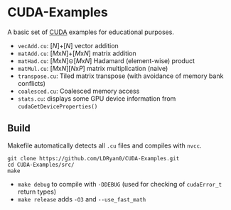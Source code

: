 # CUDA-Examples

A basic set of [CUDA](https://en.wikipedia.org/wiki/CUDA) examples for educational purposes.
- `vecAdd.cu`: [*N*]+[*N*] vector addition
- `matAdd.cu`: [*M*x*N*]+[*M*x*N*] matrix addition
- `matHad.cu`: [*M*x*N*]⊙[*M*x*N*] Hadamard (element-wise) product
- `matMul.cu`: [*M*x*N*][*N*x*P*] matrix multiplication (naive)
- `transpose.cu`: Tiled matrix transpose (with avoidance of memory bank conflicts)
- `coalesced.cu`: Coalesced memory access
- `stats.cu`: displays some GPU device information from `cudaGetDeviceProperties()`

## Build
Makefile automatically detects all `.cu` files and compiles with `nvcc`.
```
git clone https://github.com/LDRyan0/CUDA-Examples.git
cd CUDA-Examples/src/
make
```
- `make debug` to compile with `-DDEBUG` (used for checking of `cudaError_t` return types)
- `make release` adds `-O3` and `--use_fast_math`
